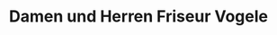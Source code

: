 ---
title: "Damen und Herren Friseur Vogele"
url: /augsburg/damen-und-herren-friseur-vogele/
shop: Friseur
---